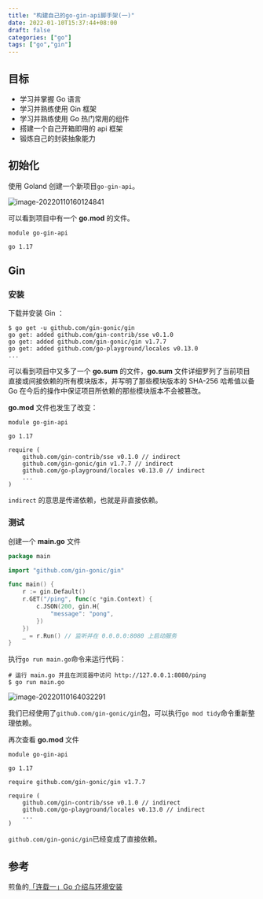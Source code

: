 ```yaml
---
title: "构建自己的go-gin-api脚手架(一)"
date: 2022-01-10T15:37:44+08:00
draft: false
categories: ["go"]
tags: ["go","gin"]
---
```


## 目标

+ 学习并掌握 Go 语言
+ 学习并熟练使用 Gin 框架
+ 学习并熟练使用 Go 热门常用的组件
+ 搭建一个自己开箱即用的 api 框架
+ 锻炼自己的封装抽象能力

## 初始化

使用 Goland 创建一个新项目`go-gin-api`。

![image-20220110160124841](https://image.chance.fyi/image-20220110160124841.png)

可以看到项目中有一个 **go.mod** 的文件。

```
module go-gin-api

go 1.17
```

## Gin

### 安装

下载并安装 Gin ：

```shell
$ go get -u github.com/gin-gonic/gin
go get: added github.com/gin-contrib/sse v0.1.0
go get: added github.com/gin-gonic/gin v1.7.7
go get: added github.com/go-playground/locales v0.13.0
...
```

可以看到项目中又多了一个 **go.sum** 的文件，**go.sum** 文件详细罗列了当前项目直接或间接依赖的所有模块版本，并写明了那些模块版本的 SHA-256 哈希值以备 Go 在今后的操作中保证项目所依赖的那些模块版本不会被篡改。

**go.mod** 文件也发生了改变：

```
module go-gin-api

go 1.17

require (
	github.com/gin-contrib/sse v0.1.0 // indirect
	github.com/gin-gonic/gin v1.7.7 // indirect
	github.com/go-playground/locales v0.13.0 // indirect
	...
)
```

`indirect` 的意思是传递依赖，也就是非直接依赖。

### 测试

创建一个 **main.go** 文件

```go
package main

import "github.com/gin-gonic/gin"

func main() {
	r := gin.Default()
	r.GET("/ping", func(c *gin.Context) {
		c.JSON(200, gin.H{
			"message": "pong",
		})
	})
	_ = r.Run() // 监听并在 0.0.0.0:8080 上启动服务
}
```

执行`go run main.go`命令来运行代码：

```shell
# 运行 main.go 并且在浏览器中访问 http://127.0.0.1:8080/ping
$ go run main.go
```

![image-20220110164032291](https://image.chance.fyi/image-20220110164032291.png)

我们已经使用了`github.com/gin-gonic/gin`包，可以执行`go mod tidy`命令重新整理依赖。

再次查看 **go.mod** 文件

```
module go-gin-api

go 1.17

require github.com/gin-gonic/gin v1.7.7

require (
	github.com/gin-contrib/sse v0.1.0 // indirect
	github.com/go-playground/locales v0.13.0 // indirect
	...
)

```

`github.com/gin-gonic/gin`已经变成了直接依赖。

## 参考

煎鱼的[「连载一」Go 介绍与环境安装](https://eddycjy.com/posts/go/gin/2018-02-10-install/)





















